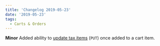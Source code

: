 ```yaml
---
title: 'Changelog 2019-05-23'
date: '2019-05-23'
tags:
  - Carts & Orders
---
```

**Minor** Added ability to [update tax items](/docs/api/carts/update-a-tax-item) (`PUT`) once added to a cart item.
